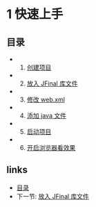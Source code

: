 # 1 快速上手

## 目录
  * 1. [创建项目](1.1.md)
  * 2. [放入 JFinal 库文件](1.2.md)
  * 3. [修改 web.xml](1.3.md)
  * 4. [添加 java 文件](1.4.md)
  * 5. [启动项目](1.5.md)
  * 6. [开启浏览器看效果](1.6.md)

## links
  * [目录](<preface.md>)
  * 下一节: [放入 JFinal 库文件](<1.1.md>)


